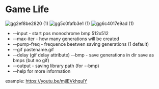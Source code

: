 # Game Life
![gg2ef8be2820 (1)](https://github.com/drlinggg/14labgamelife/assets/124909828/6d403e43-def5-48e0-b846-f0889cafc182)
![gg5c0fafb3e1 (1)](https://github.com/drlinggg/14labgamelife/assets/124909828/4c42d075-6edd-4fbd-a39f-68317114322b)
![gg6c4017e9ad (1)](https://github.com/drlinggg/14labgamelife/assets/124909828/881d840a-82e5-4bce-9819-de1cd33c7ef5)

- --input - start pos monochrome bmp 512x512
- --max-iter - how many generations will be created
- --pump-freq - frequence beetwen saving generations (1 default)
- --gif pastename.gif
- --delay (gif delay attribute) --bmp - save generations in dir save as bmps (but no gif)
- --output - saving library path (for --bmp)
- --help for more information

example: https://youtu.be/mjlEVkhqulY
